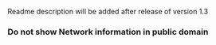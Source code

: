 Readme description will be added after release of version 1.3
### Do not show Network information in public domain
